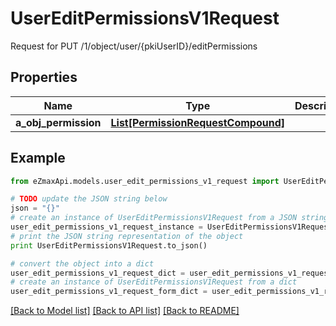 # UserEditPermissionsV1Request

Request for PUT /1/object/user/{pkiUserID}/editPermissions

## Properties
Name | Type | Description | Notes
------------ | ------------- | ------------- | -------------
**a_obj_permission** | [**List[PermissionRequestCompound]**](PermissionRequestCompound.md) |  | 

## Example

```python
from eZmaxApi.models.user_edit_permissions_v1_request import UserEditPermissionsV1Request

# TODO update the JSON string below
json = "{}"
# create an instance of UserEditPermissionsV1Request from a JSON string
user_edit_permissions_v1_request_instance = UserEditPermissionsV1Request.from_json(json)
# print the JSON string representation of the object
print UserEditPermissionsV1Request.to_json()

# convert the object into a dict
user_edit_permissions_v1_request_dict = user_edit_permissions_v1_request_instance.to_dict()
# create an instance of UserEditPermissionsV1Request from a dict
user_edit_permissions_v1_request_form_dict = user_edit_permissions_v1_request.from_dict(user_edit_permissions_v1_request_dict)
```
[[Back to Model list]](../README.md#documentation-for-models) [[Back to API list]](../README.md#documentation-for-api-endpoints) [[Back to README]](../README.md)


